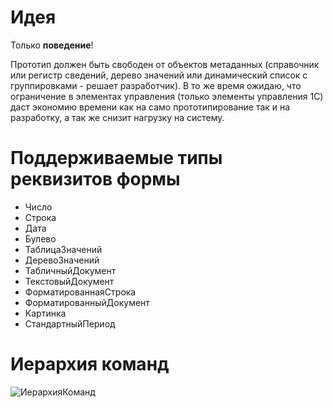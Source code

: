 # Идея

Только **поведение**! 

Прототип должен быть свободен от объектов метаданных (справочник или регистр сведений, дерево значений или динамический список с группировками - решает разработчик). В то же время ожидаю, что ограничение в элементах управления (только элементы управления 1С) даст экономию времени как на само прототипирование так и на разработку, а так же снизит нагрузку на систему.

# Поддерживаемые типы реквизитов формы

* Число
* Строка
* Дата
* Булево
* ТаблицаЗначений
* ДеревоЗначений
* ТабличныйДокумент
* ТекстовыйДокумент
* ФорматированнаяСтрока
* ФорматированныйДокумент
* Картинка
* СтандартныйПериод

# Иерархия команд

![ИерархияКоманд](/uploads/0f9c70e870fb3ac3b1d6758b7f20b80f/ИерархияКоманд.png)
